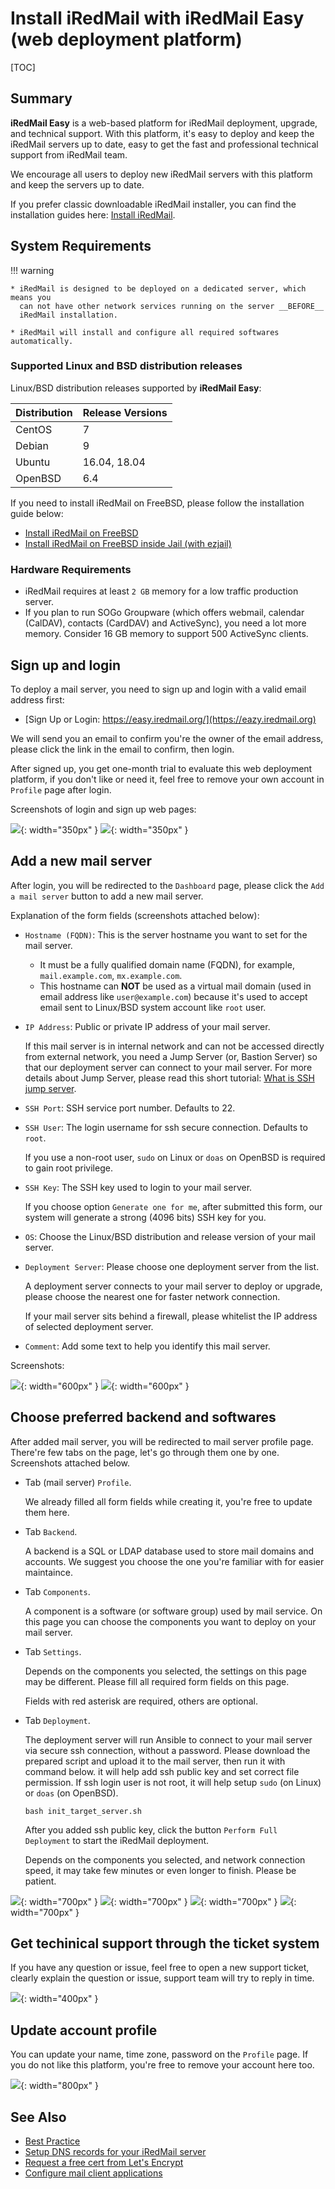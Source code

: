 # Install iRedMail with iRedMail Easy (web deployment platform)

[TOC]

## Summary

__iRedMail Easy__ is a web-based platform for iRedMail deployment, upgrade, and
technical support. With this platform, it's easy to deploy and keep the
iRedMail servers up to date, easy to get the fast and professional technical
support from iRedMail team.

We encourage all users to deploy new iRedMail servers with this platform and
keep the servers up to date.

If you prefer classic downloadable iRedMail installer, you can find the
installation guides here: [Install iRedMail](./index.html#install).

## System Requirements

!!! warning

    * iRedMail is designed to be deployed on a dedicated server, which means you
      can not have other network services running on the server __BEFORE__
      iRedMail installation.
    
    * iRedMail will install and configure all required softwares automatically.

### Supported Linux and BSD distribution releases

Linux/BSD distribution releases supported by __iRedMail Easy__:

Distribution | Release Versions
--- |---
CentOS | 7
Debian | 9
Ubuntu | 16.04, 18.04
OpenBSD | 6.4

If you need to install iRedMail on FreeBSD, please follow the installation
guide below:

* [Install iRedMail on FreeBSD](./install.iredmail.on.freebsd.html)
* [Install iRedMail on FreeBSD inside Jail (with ezjail)](./install.iredmail.on.freebsd.with.jail.html)

### Hardware Requirements

* iRedMail requires at least `2 GB` memory for a low traffic production server.
* If you plan to run SOGo Groupware (which offers webmail, calendar (CalDAV),
  contacts (CardDAV) and ActiveSync), you need a lot more memory. Consider 16
  GB memory to support 500 ActiveSync clients.

## Sign up and login

To deploy a mail server, you need to sign up and login with a valid email
address first:

* [Sign Up or Login: https://easy.iredmail.org/](https://eazy.iredmail.org)

We will send you an email to confirm you're the owner of the email address,
please click the link in the email to confirm, then login.

After signed up, you get one-month trial to evaluate this web deployment
platform, if you don't like or need it, feel free to remove your own account in
`Profile` page after login.

Screenshots of login and sign up web pages:

![](./images/iredmail-easy/installation/login.png){: width="350px" }
![](./images/iredmail-easy/installation/signup.png){: width="350px" }

## Add a new mail server

After login, you will be redirected to the `Dashboard` page, please click the
`Add a mail server` button to add a new mail server.

Explanation of the form fields (screenshots attached below):

* `Hostname (FQDN)`: This is the server hostname you want to set for the mail server.

    * It must be a fully qualified domain name (FQDN), for example,
      `mail.example.com`, `mx.example.com`.
    * This hostname can __NOT__ be used as a virtual mail domain (used in email
      address like `user@example.com`) because it's used to accept email sent
      to Linux/BSD system account like `root` user.

* `IP Address`: Public or private IP address of your mail server.

    If this mail server is in internal network and can not be accessed directly
    from external network, you need a Jump Server (or, Bastion Server) so that
    our deployment server can connect to your mail server. For more details
    about Jump Server, please read this short tutorial: [What is SSH jump
    server](./iredmail-easy.what.is.ssh.jump.server.html).

* `SSH Port`: SSH service port number. Defaults to 22.
* `SSH User`: The login username for ssh secure connection. Defaults to `root`.

    If you use a non-root user, `sudo` on Linux or `doas` on OpenBSD is
    required to gain root privilege.

* `SSH Key`: The SSH key used to login to your mail server.

    If you choose option `Generate one for me`, after submitted this form,
    our system will generate a strong (4096 bits) SSH key for you.

* `OS`: Choose the Linux/BSD distribution and release version of your mail
  server.
* `Deployment Server`: Please choose one deployment server from the list.

    A deployment server connects to your mail server to deploy or upgrade,
    please choose the nearest one for faster network connection.

    If your mail server sits behind a firewall, please whitelist the IP address
    of selected deployment server.

* `Comment`: Add some text to help you identify this mail server.

Screenshots:

![](./images/iredmail-easy/installation/add_mailserver.png){: width="600px" }
![](./images/iredmail-easy/installation/added_mailserver.png){: width="600px" }

## Choose preferred backend and softwares

After added mail server, you will be redirected to mail server profile page.
There're few tabs on the page, let's go through them one by one.
Screenshots attached below.

* Tab (mail server) `Profile`.

    We already filled all form fields while creating it, you're free to update
    them here.

* Tab `Backend`.

    A backend is a SQL or LDAP database used to store mail domains and
    accounts. We suggest you choose the one you're familiar with for easier
    maintaince.

* Tab `Components`.

    A component is a software (or software group) used by mail service. On this
    page you can choose the components you want to deploy on your mail server.

* Tab `Settings`.

    Depends on the components you selected, the settings on this page may be
    different. Please fill all required form fields on this page.
    
    Fields with red asterisk are required, others are optional.

* Tab `Deployment`.

    The deployment server will run Ansible to connect to your mail server via
    secure ssh connection, without a password. Please download the prepared
    script and upload it to the mail server, then run it with command below. it will help add ssh public key and
    set correct file permission. If ssh login user is not root, it will help
    setup `sudo` (on Linux) or `doas` (on OpenBSD).

    ```
    bash init_target_server.sh
    ```
    
    After you added ssh public key, click the button `Perform Full Deployment`
    to start the iRedMail deployment.

    Depends on the components you selected, and network connection speed, it
    may take few minutes or even longer to finish. Please be patient.

![](./images/iredmail-easy/installation/backends.png){: width="700px" }
![](./images/iredmail-easy/installation/components.png){: width="700px" }
![](./images/iredmail-easy/installation/settings.png){: width="700px" }
![](./images/iredmail-easy/installation/deployment.png){: width="700px" }

## Get techinical support through the ticket system

If you have any question or issue, feel free to open a new support ticket,
clearly explain the question or issue, support team will try to reply in time.

![](./images/iredmail-easy/installation/support.png){: width="400px" }

## Update account profile

You can update your name, time zone, password on the `Profile` page. If you
do not like this platform, you're free to remove your account here too.

![](./images/iredmail-easy/installation/account_profile.png){: width="800px" }

## See Also

* [Best Practice](./iredmail-easy.best.practice.html)
* [Setup DNS records for your iRedMail server](./setup.dns.html)
* [Request a free cert from Let's Encrypt](./letsencrypt.html)
* [Configure mail client applications](./index.html#mua)
